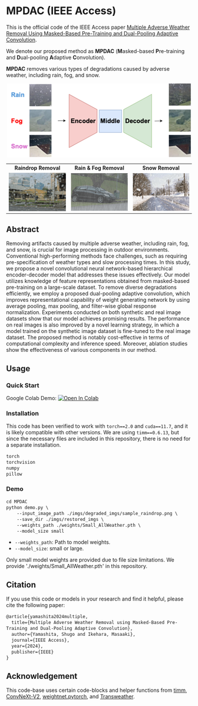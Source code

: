 # MPDAC (IEEE Access)
This is the official code of the IEEE Access paper [Multiple Adverse Weather Removal Using Masked-Based Pre-Training and Dual-Pooling Adaptive Convolution](https://ieeexplore.ieee.org/document/10506517).

We denote our proposed method as **MPDAC** (**M**asked-based **P**re-training and **D**ual-pooling **A**daptive **C**onvolution).

**MPDAC** removes various types of degradations caused by adverse weather, including rain, fog, and snow.

<p align="center">
  <img src="imgs/MPDAC.png" width="500"/>
</p>

<table border="0" cellspacing="0" cellpadding="0">
  <tr>
    <td align="center"><b>Raindrop Removal</td>
    <td align="center"><b>Rain & Fog Removal</td>
    <td align="center"><b>Snow Removal</td>
  <tr>
    <td> <img src="./imgs/gif/sample_raindrop.gif" alt="raindrop"></td>
    <td> <img src="./imgs/gif/sample_rainfog.gif" alt="rainfog"></td>
    <td> <img src="./imgs/gif/sample_snow.gif" alt="snow"></td>
  </tr>
</table>

## Abstract
Removing artifacts caused by multiple adverse weather, including rain, fog, and snow, is crucial for image processing in outdoor environments. Conventional high-performing methods face challenges, such as requiring pre-specification of weather types and slow processing times. In this study, we propose a novel convolutional neural network-based hierarchical encoder-decoder model that addresses these issues effectively. Our model utilizes knowledge of feature representations obtained from masked-based pre-training on a large-scale dataset. To remove diverse degradations efficiently, we employ a proposed dual-pooling adaptive convolution, which improves representational capability of weight generating network by using average pooling, max pooling, and filter-wise global response normalization. Experiments conducted on both synthetic and real image datasets show that our model achieves promising results. The performance on real images is also improved by a novel learning strategy, in which a model trained on the synthetic image dataset is fine-tuned to the real image dataset. The proposed method is notably cost-effective in terms of computational complexity and inference speed. Moreover, ablation studies show the effectiveness of various components in our method.

## Usage
### Quick Start
Google Colab Demo: [![Open In Colab](https://colab.research.google.com/assets/colab-badge.svg)](https://colab.research.google.com/github/ShugoYamashita/MPDAC/blob/demo_weather_removal_MPDAC.ipynb)

### Installation
This code has been verified to work with `torch==2.0` and `cuda==11.7`, and it is likely compatible with other versions. We are using `timm==0.6.13`, but since the necessary files are included in this repository, there is no need for a separate installation.

```
torch
torchvision
numpy
pillow
```

### Demo
```
cd MPDAC
python demo.py \
    --input_image_path ./imgs/degraded_imgs/sample_raindrop.png \
    --save_dir ./imgs/restored_imgs \
    --weights_path ./weights/Small_AllWeather.pth \
    --model_size small
```
- `--weights_path`: Path to model weights.
- `--model_size`: small or large.

Only small model weights are provided due to file size limitations. We provide './weights/Small_AllWeather.pth' in this repository.

## Citation
If you use this code or models in your research and find it helpful, please cite the following paper:

```
@article{yamashita2024multiple,
  title={Multiple Adverse Weather Removal using Masked-Based Pre-Training and Dual-Pooling Adaptive Convolution},
  author={Yamashita, Shugo and Ikehara, Masaaki},
  journal={IEEE Access},
  year={2024},
  publisher={IEEE}
}
```

## Acknowledgement
This code-base uses certain code-blocks and helper functions from [timm](https://github.com/rwightman/pytorch-image-models), [ConvNeXt-V2](https://github.com/facebookresearch/ConvNeXt-V2), [weightnet.pytorch](https://github.com/DequanWang/weightnet.pytorch), and [Transweather](https://github.com/jeya-maria-jose/TransWeather).
